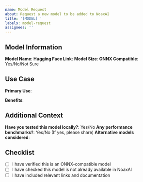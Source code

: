 ```yaml
---
name: Model Request
about: Request a new model to be added to NoaxAI
title: '[MODEL] '
labels: model-request
assignees: ''
---
```


## Model Information

**Model Name**: 
**Hugging Face Link**: 
**Model Size**: 
**ONNX Compatible**: Yes/No/Not Sure

## Use Case

**Primary Use**: 
<!-- Describe the main use case for this model (e.g., code completion, documentation, etc.) -->

**Benefits**:
<!-- What benefits would this model bring to NoaxAI users? -->

## Additional Context

**Have you tested this model locally?**: Yes/No
**Any performance benchmarks?**: Yes/No (If yes, please share)
**Alternative models considered**: 

## Checklist

- [ ] I have verified this is an ONNX-compatible model
- [ ] I have checked this model is not already available in NoaxAI
- [ ] I have included relevant links and documentation
